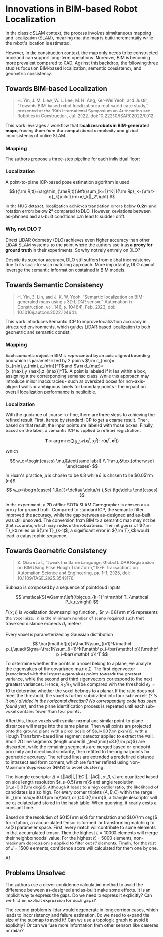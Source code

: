 # Innovations in BIM-based Robot Localization

In the classic SLAM context, the process involves simultaneous mapping and localization (SLAM), meaning that the map is built incrementally while the robot's location is estimated.

<CenteredImg src="/posts/bim-localization/Pasted image 20250510130258.png" width=85% />

<CenteredImg src="/posts/bim-localization/Pasted image 20250509230342.png"  width=85% />

However, in the construction context, the map only needs to be constructed once and can support long-term operations. Moreover, BIM is becoming more prevalent compared to CAD. Against this backdrop, the following three studies focus on BIM-based localization, semantic consistency, and geometric consistency.

## Towards BIM-based Localization

> H. Yin, J. M. Liew, W. L. Lee, M. H. Ang, Ker-Wei Yeoh, and Justin, “Towards BIM-based robot localization: a real-world case study,” presented at the 39th International Symposium on Automation and Robotics in Construction, Jul. 2022. doi: 10.22260/ISARC2022/0012.

This work leverages a workflow that **localizes robots in BIM-generated maps**, freeing them from the computational complexity and global inconsistency of online SLAM.

### Mapping

The authors propose a three-step pipeline for each individual floor:

<CenteredImg src="/posts/bim-localization/Pasted image 20250509174456.png" width=85% />

### Localization

A point-to-plane ICP-based pose estimation algorithm is used:

$$
({\rm R,t})=\arg\min_{\rm(R,t)}\left(\sum_{k=1}^K||({\rm Rp}_k+{\rm t-q}_k)\cdot{\rm n}_k||_2\right)
$$

In the NUS dataset, localization achieves translation errors below **0.2m** and rotation errors below **2°** compared to DLO. However, deviations between as-planned and as-built conditions can lead to sudden drift.

<CenteredImg src="/posts/bim-localization/Pasted image 20250509174937.png" width=85% />

<CenteredImg src="/posts/bim-localization/Pasted image 20250509175010.png" width=75% />

### Why not DLO ?

Direct LiDAR Odometry (DLO) achieves even higher accuracy than other LiDAR SLAM systems, to the point where the authors use it as **a proxy for ground truth** in their experiments. So why not rely entirely on DLO?

Despite its superior accuracy, DLO still suffers from global inconsistency due to its scan-to-scan matching approach. More importantly, DLO cannot leverage the semantic information contained in BIM models.

## Towards Semantic Consistency

> H. Yin, Z. Lin, and J. K. W. Yeoh, “Semantic localization on BIM-generated maps using a 3D LiDAR sensor,” Automation in Construction, vol. 146, p. 104641, Feb. 2023, doi: 10.1016/j.autcon.2022.104641.

This work introduces Semantic ICP to improve localization accuracy in structured environments, which guides LiDAR-based localization to both geometric and semantic consist.

<CenteredImg src="/posts/bim-localization/Pasted image 20250509184449.png" width=75%） />

### Mapping

Each semantic object in BIM is represented by an axis-aligned bounding box which is parameterized by 2 points $\rm d_{min}=[x_{min},y_{min},z_{min}]^T$ and $\rm d_{max}=[x_{max},y_{max},z_{max}]^T$. A point is labeled if it lies within a box, assigning it the corresponding semantic class. While this approach may introduce minor inaccuracies - such as oversized boxes for non-axis-aligned walls or ambiguous labels for boundary points - the impact on overall localization performance is negligible.

<CenteredImg src="/posts/bim-localization/Pasted image 20250509201343.png" width=50% />

### Localization

With the guidance of coarse-to-fine, there are three steps to achieving the refined result. First, iterate by standard ICP to get a coarse result. Then, based on that result, the input points are labeled with those boxes. Finally, based on the label, a semantic ICP is applied to refined registration.
<CenteredImg src="/posts/bim-localization/Pasted image 20250509202415.png" width=50% />

$$
\mathbf T=\arg\min_{\mathbf T}\left(\sum_{(i,j)} w(\mathbf x_i^r,\mathbf x_j^t)\cdot r(\mathbf x_i^r,\mathbf x_j^t)\right)
$$

Which

$$
w_c=\begin{cases}
\mu,&\text{same label} \\
1-\mu,&\text{otherwise}
\end{cases}
$$

In Huan's practice, $\mu$ is chosen to be $0.8$ while $\delta$ is chosen to be $0.05\rm (m)$.

$$
w_p=\begin{cases}
1,&e(·)<\delta\\
\delta/e(·),&e(·)\ge\delta
\end{cases}
$$

<CenteredImg src="/posts/bim-localization/Pasted image 20250509203055.png" width=75% />

In the experiment, a 2D offline SOTA SLAM Cartographer is chosen as a proxy for ground truth. Compared to standard ICP, the semantic filter improved the accuracy, while the gap between as-designed and as-built was still unsolved. The conversion from BIM to a semantic map may not be that accurate, which may reduce the robustness. The init guess of ${\rm T}_k$ relies on ${\rm T}_{k-1}$, a significant error in ${\rm T}_k$ would lead to catastrophic sequence.

## Towards Geometric Consistency

> Z. Qiao et al., “Speak the Same Language: Global LiDAR Registration on BIM Using Pose Hough Transform,” IEEE Transactions on Automation Science and Engineering, pp. 1–1, 2025, doi: 10.1109/TASE.2025.3549176.

<CenteredImg src="/posts/bim-localization/Pasted image 20250510130258.png" width=85% />

<CenteredImg src="/posts/bim-localization/Pasted image 20250509230342.png"  width=85% />

Submap is composed by a sequence of pointcloud inputs

$$
\mathcal{S}=\Gamma\left(\bigcup_{k=1}^n\mathbf T_k\mathcal P_k,r_v\right)
$$

$\Gamma(\mathcal S, r)$ is voxelization downsampling function，$r_v=0.8{\rm m}$ represents the voxel size，$n$ is the minimum number of scans required such that traversed distance exceeds $d_s$ meters.

Every voxel is parameterized by Gaussian distribution

$$
\bar{\mathbf{p}}=\frac1N\sum_{i=1}^N\mathbf p_i,\quad\Sigma=\frac1N\sum_{i=1}^N(\mathbf p_i-\bar{\mathbf p})(\mathbf p_i-\bar{\mathbf p})^T
$$

To determine whether the points in a voxel belong to a plane, we analyze the eigenvalues of the covariance matrix $\Sigma$. The first eigenvector (associated with the largest eigenvalue) points towards the greatest variance, while the second and third eigenvectors correspond to the next greatest variances. Hence, $\lambda_2/\lambda_3$ will be compared with the threshold $\sigma_\lambda=10$ to determine whether the voxel belongs to a planar. If the ratio does not meet the threshold, the voxel is further subdivided into four sub-voxels _(? Is it only divided in the horizontal direction? No corresponding code has been found yet)_, and the plane identification process is repeated until each sub-voxel contains fewer than four points.

After this, those voxels with similar normal and similar point-to-plane distances will merge into the same planar. Then wall points are projected onto the ground plane with a pixel scale of $s_I=60{\rm px/m}$, with a Hough Transform-based line segment detector applied to extract the wall. Short 2D line segments (length under $L_\text{min}=30{\rm px}$) are discarded, while the remaining segments are merged based on endpoint proximity and directional similarity, then refitted to the original points for geometric accuracy. The refitted lines are extended a predefined distance to intersect and form corners, which are further refined using Non-Maximum Suppression (NMS) to avoid clustering.

<CenteredImg src="/posts/bim-localization/Pasted image 20250510001839.png" width=50% />

The triangle descriptor $\Delta=[||AB||,||BC||,||AC||,\alpha,\beta,\gamma]$ are quantized based on side length resolution $r_s=0.5{\rm m}$ and angle resolution $r_a=3.0{\rm deg}$. Although it leads to a high outlier ratio, the likelihood of candidates is also high. For every corner triplets $(A,B,C)$ within the range $L_{\rm max}=30.0{\rm m}\text{ or }40.0{\rm m}$, a triangle descriptor will be calculated and stored in the hash table. When querying, it nearly costs a constant time.

<CenteredImg src="/posts/bim-localization/Pasted image 20250510001924.png" width=60% />

Based on the resolution of $0.15{\rm m}$ for translation and $1.0{\rm deg}$ for rotation, an accumulated tensor is formed for transforming matching to $se(2)$ parameter space. First, every match will contribute to some elements in that accumulated tensor. Then the highest $L=10000$ elements will merge their neighborhoods' value. For the highest $K=5000$ elements, non-maximum depression is applied to filter out $K'$ elements. Finally, for the rest of $J=1500$ elements, confidence score will calculated for them one by one.

<CenteredImg src="/posts/bim-localization/Pasted image 20250510132257.png" width="75%" />

Af

<CenteredImg src="/posts/bim-localization/Pasted image 20250510010153.png" width="75%" />

## Problems Unsolved

The authors use a clever confidence calculation method to avoid the difference between as-designed and as-built make some effects. It is an implicit way to express the gaps. Do we need to express it explicitly? Can we find an explicit expression for such gaps?

<CenteredImg src="/posts/bim-localization/Pasted image 20250510131253.png" width="75%" />

The second problem is lidar would degenerate in long corridor cases, which leads to inconsistency and failure estimation. Do we need to expand the size of the submap to avoid it? Can we use a topologic graph to avoid it explicitly? Or can we fuse more information from other sensors like cameras or radar?
